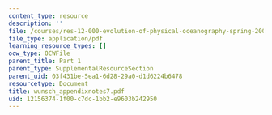 ```yaml
---
content_type: resource
description: ''
file: /courses/res-12-000-evolution-of-physical-oceanography-spring-2007/121563741f00c7dc1bb2e9603b242950_wunsch_appendixnotes7.pdf
file_type: application/pdf
learning_resource_types: []
ocw_type: OCWFile
parent_title: Part 1
parent_type: SupplementalResourceSection
parent_uid: 03f431be-5ea1-6d28-29a0-d1d6224b6478
resourcetype: Document
title: wunsch_appendixnotes7.pdf
uid: 12156374-1f00-c7dc-1bb2-e9603b242950
---
```

